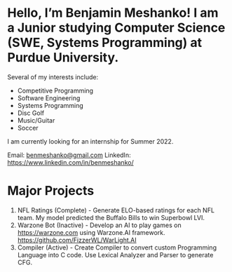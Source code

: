 # Hello, I’m Benjamin Meshanko! I am a Junior studying Computer Science (SWE, Systems Programming) at Purdue University.

Several of my interests include:
- Competitive Programming
- Software Engineering
- Systems Programming
- Disc Golf
- Music/Guitar
- Soccer

I am currently looking for an internship for Summer 2022.

Email: benmeshanko@gmail.com
LinkedIn: https://www.linkedin.com/in/benmeshanko/

# Major Projects
1. NFL Ratings (Complete) - Generate ELO-based ratings for each NFL team. My model predicted the Buffalo Bills to win Superbowl LVI.
2. Warzone Bot (Inactive) - Develop an AI to play games on https://warzone.com using Warzone.AI framework. https://github.com/FizzerWL/WarLight.AI
3. Compiler (Active) - Create Compiler to convert custom Programming Language into C code. Use Lexical Analyzer and Parser to generate CFG.
